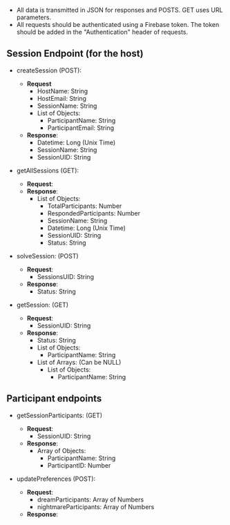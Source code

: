 - All data is transmitted in JSON for responses and POSTS. GET uses URL parameters.
- All requests should be authenticated using a Firebase token. The token should be added in the "Authentication" header of requests.

## Session Endpoint (for the host)

- createSession (POST): 
  - **Request**
    - HostName: String
    - HostEmail: String
    - SessionName: String
    - List of Objects:
        - ParticipantName: String
        - ParticipantEmail: String
  - **Response**:
    - Datetime: Long (Unix Time)
    - SessionName: String
    - SessionUID: String
    
- getAllSessions (GET):
  - **Request**:
  - **Response**:
    - List of Objects:
      - TotalParticipants: Number
      - RespondedParticipants: Number
      - SessionName: String
      - Datetime: Long (Unix Time)
      - SessionUID: String
      - Status: String
  
- solveSession: (POST)
  - **Request**:
    - SessionsUID: String
  - **Response**:
    - Status: String
  
- getSession: (GET)
  - **Request**:
    - SessionUID: String
  - **Response**:
    - Status: String
    - List of Objects:
      - ParticipantName: String
    - List of Arrays: (Can be NULL)
      - List of Objects:
        - ParticipantName: String
  
## Participant endpoints

- getSessionParticipants: (GET)
  - **Request**:
    - SessionUID: String
  - **Response**:
    - Array of Objects:
      - ParticipantName: String
      - ParticipantID: Number

- updatePreferences (POST):
  - **Request**:
    - dreamParticipants: Array of Numbers
    - nightmareParticipants: Array of Numbers
  - **Response**:
  
